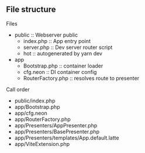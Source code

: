 
## File structure

Files
- public :: Webserver public
  - index.php :: App entry point
  - server.php :: Dev server router script
  - hot :: autogenerated by yarn dev
- app
  - Bootstrap.php :: container loader
  - cfg.neon :: DI container config
  - RouterFactory.php :: resolves route to presenter

Call order
- public/index.php
- app/Bootstrap.php
- app/cfg.neon
- app/RouterFactory.php
- app/Presenters/AppPresenter.php
- app/Presenters/BasePresenter.php
- app/Presenters/templates/App.default.latte
- app/ViteExtension.php

